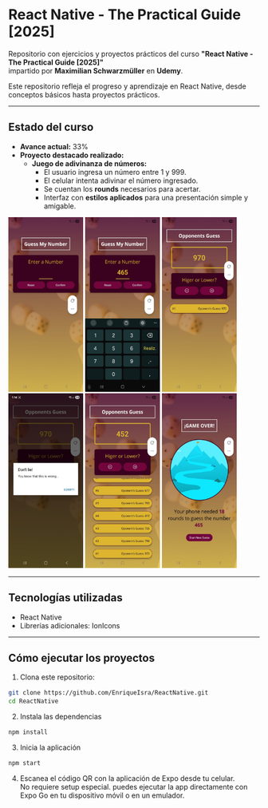 # React Native - The Practical Guide [2025]

Repositorio con ejercicios y proyectos prácticos del curso **"React Native - The Practical Guide [2025]"**  
impartido por **Maximilian Schwarzmüller** en **Udemy**.  

Este repositorio refleja el progreso y aprendizaje en React Native, desde conceptos básicos hasta proyectos prácticos.

---

## Estado del curso

- **Avance actual:** 33%  
- **Proyecto destacado realizado:**  
  - **Juego de adivinanza de números:**  
    - El usuario ingresa un número entre 1 y 999.  
    - El celular intenta adivinar el número ingresado.  
    - Se cuentan los **rounds** necesarios para acertar.  
    - Interfaz con **estilos aplicados** para una presentación simple y amigable.
<div>
<img src="./starting-project/assets/images/screenshots/start-game.jpeg" width="150" height="350">
<img src="./starting-project/assets/images/screenshots/keyboard-number.jpeg" width="150" height="350">
<img src="./starting-project/assets/images/screenshots/game-screen.jpeg" width="150" height="350">
<img src="./starting-project/assets/images/screenshots/validation.jpeg" width="150" height="350">
<img src="./starting-project/assets/images/screenshots/scrollable.jpeg" width="150" height="350">
<img src="./starting-project/assets/images/screenshots/game-over.jpeg" width="150" height="350">
</div>

---

## Tecnologías utilizadas

- React Native  
- Librerías adicionales: IonIcons

---

## Cómo ejecutar los proyectos

1. Clona este repositorio:

```bash
git clone https://github.com/EnriqueIsra/ReactNative.git
cd ReactNative
```
2. Instala las dependencias
```bash
npm install
```
3. Inicia la aplicación
```bash
npm start
```
4. Escanea el código QR con la aplicación de Expo desde tu celular.   
No requiere setup especial. puedes ejecutar la app directamente con Expo Go en tu dispositivo móvil o en un emulador.
